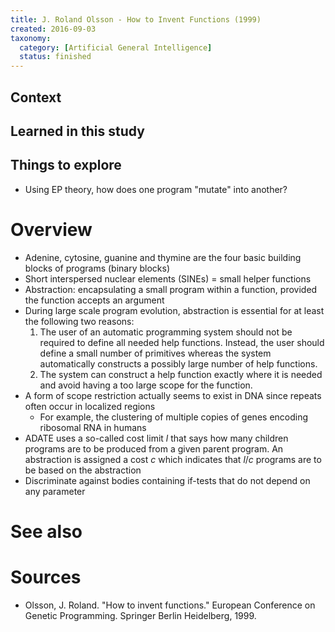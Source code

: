 ```yaml
---
title: J. Roland Olsson - How to Invent Functions (1999)
created: 2016-09-03
taxonomy:
  category: [Artificial General Intelligence]
  status: finished
---
```


## Context

## Learned in this study

## Things to explore
* Using EP theory, how does one program "mutate" into another?

# Overview
* Adenine, cytosine, guanine and thymine are the four basic building blocks of programs (binary blocks)
* Short interspersed nuclear elements (SINEs) = small helper functions
* Abstraction: encapsulating a small program within a function, provided the function accepts an argument
* During large scale program evolution, abstraction is essential for at least the following two reasons:
	1. The user of an automatic programming system should not be required to define all needed help functions. Instead, the user should define a small number of primitives whereas the system automatically constructs a possibly large number of help functions.
	2. The system can construct a help function exactly where it is needed and avoid having a too large scope for the function.
* A form of scope restriction actually seems to exist in DNA since repeats often occur in localized regions
	* For example, the clustering of multiple copies of genes encoding ribosomal RNA in humans
* ADATE uses a so-called cost limit $l$ that says how many children programs are to be produced from a given parent program. An abstraction is assigned a cost $c$ which indicates that $l/c$ programs are to be based on the abstraction
* Discriminate against bodies containing if-tests that do not depend on any parameter

# See also

# Sources
* Olsson, J. Roland. "How to invent functions." European Conference on Genetic Programming. Springer Berlin Heidelberg, 1999.